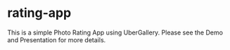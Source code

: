 # rating-app

This is a simple Photo Rating App using UberGallery. Please see the Demo and Presentation for more details.

<img src=""/>
